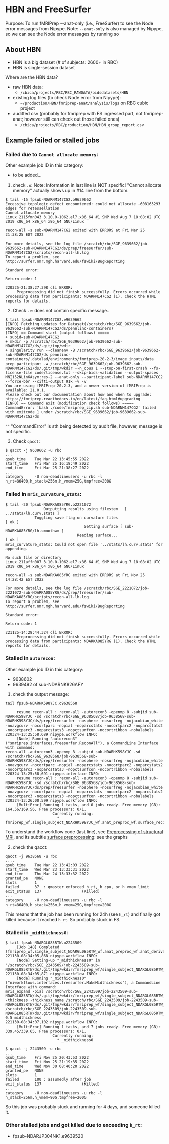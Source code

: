 # HBN and FreeSurfer
Purpose: To run fMRIPrep --anat-only (i.e., FreeSurfer) to see the Node error messages from Nipype.
Note: `--anat-only` is also managed by Nipype, so we can see the Node error messages by running so

## About HBN
- HBN is a big dataset (# of subjects: 2600+ in RBC)
- HBN is single-session dataset

Where are the HBN data?
- raw HBN data:
    - `/cbica/projects/RBC/RBC_RAWDATA/bidsdatasets/HBN`
- existing log files (to check Node error from Nipype):
    - `~/production/HBN/fmriprep-anat/analysis/logs` on RBC cubic project
- auditted csv (probably for fmriprep with FS ingressed part, not fmriprep-anat; however still can check out those failed ones)
    - `/cbica/projects/RBC/production/HBN/HBN_group_report.csv`

## Example failed or stalled jobs
### Failed due to `Cannot allocate memory`:
Other example job ID in this category:
- to be added...

1. check `.o`:
Note: Information in last line is NOT specific! "Cannot allocate memory" actually shows up in #14 line from the bottom.
```
$ tail -15 fpsub-NDARNM147CG2.o9639662
Excessive topologic defect encountered: could not allocate -608163293 edges for retessellation
Cannot allocate memory
Linux 2115fmn043 3.10.0-1062.el7.x86_64 #1 SMP Wed Aug 7 18:08:02 UTC 2019 x86_64 x86_64 x86_64 GNU/Linux

recon-all -s sub-NDARNM147CG2 exited with ERRORS at Fri Mar 25 21:38:25 EDT 2022

For more details, see the log file /scratch/rbc/SGE_9639662/job-9639662-sub-NDARNM147CG2/ds/prep/freesurfer/sub-NDARNM147CG2/scripts/recon-all-lh.log
To report a problem, see http://surfer.nmr.mgh.harvard.edu/fswiki/BugReporting

Standard error:

Return code: 1

220325-21:38:27,398 cli ERROR:
	 Preprocessing did not finish successfully. Errors occurred while processing data from participants: NDARNM147CG2 (1). Check the HTML reports for details.
```

2. Check `.e`: does not contain specific message..
```
$ tail fpsub-NDARNM147CG2.e9639662
[INFO] Fetching updates for Dataset(/scratch/rbc/SGE_9639662/job-9639662-sub-NDARNM147CG2/ds/pennlinc-containers)
[INFO] == Command start (output follows) =====
+ subid=sub-NDARNM147CG2
+ mkdir -p /scratch/rbc/SGE_9639662/job-9639662-sub-NDARNM147CG2/ds/.git/tmp/wdir
+ singularity run --cleanenv -B /scratch/rbc/SGE_9639662/job-9639662-sub-NDARNM147CG2/ds pennlinc-containers/.datalad/environments/fmriprep-20-2-3/image inputs/data prep participant -w /scratch/rbc/SGE_9639662/job-9639662-sub-NDARNM147CG2/ds/.git/tmp/wkdir --n_cpus 1 --stop-on-first-crash --fs-license-file code/license.txt --skip-bids-validation --output-spaces MNI152NLin6Asym:res-2 --anat-only --participant-label sub-NDARNM147CG2 --force-bbr --cifti-output 91k -v -v
You are using fMRIPrep-20.2.3, and a newer version of fMRIPrep is available: 21.0.1.
Please check out our documentation about how and when to upgrade:
https://fmriprep.readthedocs.io/en/latest/faq.html#upgrading
[INFO] == Command exit (modification check follows) =====
CommandError: 'bash ./code/fmriprep_zip.sh sub-NDARNM147CG2' failed with exitcode 1 under /scratch/rbc/SGE_9639662/job-9639662-sub-NDARNM147CG2/ds

```
^^ "CommandError" is sth being detected by audit file, however, message is not specific.

3. Check `qacct`:
```
$ qacct -j 9639662 -u rbc
...
qsub_time    Tue Mar 22 13:45:55 2022
start_time   Fri Mar 25 16:18:49 2022
end_time     Fri Mar 25 21:38:27 2022
...
category     -U non-deadlineusers -u rbc -l h_rt=86400,h_stack=256m,h_vmem=25G,tmpfree=200G

```

### Failed in `mris_curvature_stats`:
```
$ tail -20 fpsub-NDARKA085YRG.o2221072
                 Outputting results using filestem   [ ../stats/lh.curv.stats ]
             Toggling save flag on curvature files                       [ ok ]
                                   Setting surface [ sub-NDARKA085YRG/lh.smoothwm ]
                                Reading surface...                       [ ok ]
mris_curvature_stats: Could not open file '../stats/lh.curv.stats' for appending.

No such file or directory
Linux 211affn007 3.10.0-1062.el7.x86_64 #1 SMP Wed Aug 7 18:08:02 UTC 2019 x86_64 x86_64 x86_64 GNU/Linux

recon-all -s sub-NDARKA085YRG exited with ERRORS at Fri Nov 25 14:28:42 EST 2022

For more details, see the log file /scratch/rbc/SGE_2221072/job-2221072-sub-NDARKA085YRG/ds/prep/freesurfer/sub-NDARKA085YRG/scripts/recon-all-lh.log
To report a problem, see http://surfer.nmr.mgh.harvard.edu/fswiki/BugReporting

Standard error:

Return code: 1

221125-14:28:44,324 cli ERROR:
	 Preprocessing did not finish successfully. Errors occurred while processing data from participants: NDARKA085YRG (1). Check the HTML reports for details.
```

### Stalled in `autorecon`:
Other example job ID in this category:
- 9638602
- 9639492 of sub-NDARNK826AFY

1. check the output message:
```
tail fpsub-NDARHK598YJC.o9638568

	 resume recon-all : recon-all -autorecon3 -openmp 8 -subjid sub-NDARHK598YJC -sd /scratch/rbc/SGE_9638568/job-9638568-sub-NDARHK598YJC/ds/prep/freesurfer -nosphere -nosurfreg -nojacobian_white -noavgcurv -nocortparc -nopial -noparcstats -nocortparc2 -noparcstats2 -nocortparc3 -noparcstats3 -nopctsurfcon -nocortribbon -nobalabels
220324-13:25:58,689 nipype.workflow INFO:
	 [Node] Running "autorecon3" ("smriprep.interfaces.freesurfer.ReconAll"), a CommandLine Interface with command:
recon-all -autorecon3 -openmp 8 -subjid sub-NDARHK598YJC -sd /scratch/rbc/SGE_9638568/job-9638568-sub-NDARHK598YJC/ds/prep/freesurfer -nosphere -nosurfreg -nojacobian_white -noavgcurv -nocortparc -nopial -noparcstats -nocortparc2 -noparcstats2 -nocortparc3 -noparcstats3 -nopctsurfcon -nocortribbon -nobalabels
220324-13:25:58,691 nipype.interface INFO:
	 resume recon-all : recon-all -autorecon3 -openmp 8 -subjid sub-NDARHK598YJC -sd /scratch/rbc/SGE_9638568/job-9638568-sub-NDARHK598YJC/ds/prep/freesurfer -nosphere -nosurfreg -nojacobian_white -noavgcurv -nocortparc -nopial -noparcstats -nocortparc2 -noparcstats2 -nocortparc3 -noparcstats3 -nopctsurfcon -nocortribbon -nobalabels
220324-13:26:00,599 nipype.workflow INFO:
	 [MultiProc] Running 1 tasks, and 0 jobs ready. Free memory (GB): 164.56/169.56, Free processors: 0/1.
                     Currently running:
                       * fmriprep_wf.single_subject_NDARHK598YJC_wf.anat_preproc_wf.surface_recon_wf.autorecon_resume_wf.autorecon3
```
To understand the workflow code (last line), see [Preprocessing of structural MRI](https://fmriprep.org/en/stable/workflows.html#preprocessing-of-structural-mri), and its subtitle [surface preprocessing](https://fmriprep.org/en/stable/workflows.html#surface-preprocessing): see the graphs

2. check the qacct:
```
qacct -j 9638568 -u rbc
....
qsub_time    Tue Mar 22 13:42:03 2022
start_time   Wed Mar 23 13:33:31 2022
end_time     Thu Mar 24 13:33:32 2022
granted_pe   NONE
slots        1
failed       37  : qmaster enforced h_rt, h_cpu, or h_vmem limit
exit_status  137                  (Killed)
...
category     -U non-deadlineusers -u rbc -l h_rt=86400,h_stack=256m,h_vmem=25G,tmpfree=200G
```

This means that the job has been running for 24h (see `h_rt`) and finally got killed because it reached `h_rt`. So probably stuck in FS.

### Stalled in `_midthickness0`:
```
$ tail fpsub-NDARGL085RTW.o2243509
	 [Job 148] Completed (fmriprep_wf.single_subject_NDARGL085RTW_wf.anat_preproc_wf.anat_derivatives_wf.ds_t1w_fsparc).
221130-08:34:05,868 nipype.workflow INFO:
	 [Node] Setting-up "_midthickness0" in "/scratch/rbc/SGE_2243509/job-2243509-sub-NDARGL085RTW/ds/.git/tmp/wkdir/fmriprep_wf/single_subject_NDARGL085RTW_wf/anat_preproc_wf/surface_recon_wf/gifti_surface_wf/midthickness/mapflow/_midthickness0".
221130-08:34:05,871 nipype.workflow INFO:
	 [Node] Running "_midthickness0" ("niworkflows.interfaces.freesurfer.MakeMidthickness"), a CommandLine Interface with command:
mris_expand -pial /scratch/rbc/SGE_2243509/job-2243509-sub-NDARGL085RTW/ds/.git/tmp/wkdir/fmriprep_wf/single_subject_NDARGL085RTW_wf/anat_preproc_wf/surface_recon_wf/gifti_surface_wf/midthickness/mapflow/_midthickness0/lh.pial -thickness -thickness_name /scratch/rbc/SGE_2243509/job-2243509-sub-NDARGL085RTW/ds/.git/tmp/wkdir/fmriprep_wf/single_subject_NDARGL085RTW_wf/anat_preproc_wf/surface_recon_wf/gifti_surface_wf/midthickness/mapflow/_midthickness0/lh.thickness /scratch/rbc/SGE_2243509/job-2243509-sub-NDARGL085RTW/ds/.git/tmp/wkdir/fmriprep_wf/single_subject_NDARGL085RTW_wf/anat_preproc_wf/surface_recon_wf/gifti_surface_wf/midthickness/mapflow/_midthickness0/lh.smoothwm 0.5 midthickness
221130-08:34:07,102 nipype.workflow INFO:
	 [MultiProc] Running 1 tasks, and 7 jobs ready. Free memory (GB): 339.45/339.65, Free processors: 0/1.
                     Currently running:
                       * _midthickness0

$ qacct -j 2243509 -u rbc
...
qsub_time    Fri Nov 25 20:43:53 2022
start_time   Fri Nov 25 21:19:35 2022
end_time     Wed Nov 30 08:40:20 2022
granted_pe   NONE
slots        1
failed       100 : assumedly after job
exit_status  137                  (Killed)
...
category     -U non-deadlineusers -u rbc -l h_stack=256m,h_vmem=90G,tmpfree=200G
```
So this job was probably stuck and running for 4 days, and someone killed it.

### Other stalled jobs and got killed due to exceeding `h_rt`:
- fpsub-NDARJP304NK1.e9639520